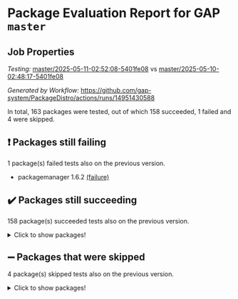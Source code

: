 # Package Evaluation Report for GAP `master`

## Job Properties

*Testing:* [master/2025-05-11-02:52:08-5401fe08](https://github.com/gap-system/PackageDistro/blob/data/reports/master/2025-05-11-02:52:08-5401fe08) vs [master/2025-05-10-02:48:17-5401fe08](https://github.com/gap-system/PackageDistro/blob/data/reports/master/2025-05-10-02:48:17-5401fe08)

*Generated by Workflow:* https://github.com/gap-system/PackageDistro/actions/runs/14951430588

In total, 163 packages were tested, out of which 158 succeeded, 1 failed and 4 were skipped.

## :exclamation: Packages still failing

1 package(s) failed tests also on the previous version.
- packagemanager 1.6.2 [(failure)](https://github.com/gap-system/PackageDistro/actions/runs/14951430588/job/42001537734)

## :heavy_check_mark: Packages still succeeding

158 package(s) succeeded tests also on the previous version.
<details><summary>Click to show packages!</summary>

- 4ti2interface 2024.11-01 [(success)](https://github.com/gap-system/PackageDistro/actions/runs/14951430588/job/42001521524)
- ace 5.7.0 [(success)](https://github.com/gap-system/PackageDistro/actions/runs/14951430588/job/42001521642)
- aclib 1.3.2 [(success)](https://github.com/gap-system/PackageDistro/actions/runs/14951430588/job/42001521757)
- agt 0.3.1 [(success)](https://github.com/gap-system/PackageDistro/actions/runs/14951430588/job/42001521844)
- alco 1.1.1 [(success)](https://github.com/gap-system/PackageDistro/actions/runs/14951430588/job/42001521950)
- alnuth 3.2.1 [(success)](https://github.com/gap-system/PackageDistro/actions/runs/14951430588/job/42001522052)
- anupq 3.3.1 [(success)](https://github.com/gap-system/PackageDistro/actions/runs/14951430588/job/42001522168)
- atlasrep 2.1.9 [(success)](https://github.com/gap-system/PackageDistro/actions/runs/14951430588/job/42001522279)
- autodoc 2023.06.19 [(success)](https://github.com/gap-system/PackageDistro/actions/runs/14951430588/job/42001524400)
- automata 1.16 [(success)](https://github.com/gap-system/PackageDistro/actions/runs/14951430588/job/42001524726)
- automgrp 1.3.3 [(success)](https://github.com/gap-system/PackageDistro/actions/runs/14951430588/job/42001525000)
- autpgrp 1.11.1 [(success)](https://github.com/gap-system/PackageDistro/actions/runs/14951430588/job/42001525783)
- cap 2025.04-04 [(success)](https://github.com/gap-system/PackageDistro/actions/runs/14951430588/job/42001526818)
- caratinterface 2.3.7 [(success)](https://github.com/gap-system/PackageDistro/actions/runs/14951430588/job/42001527109)
- cddinterface 2024.09.02 [(success)](https://github.com/gap-system/PackageDistro/actions/runs/14951430588/job/42001527235)
- circle 1.6.6 [(success)](https://github.com/gap-system/PackageDistro/actions/runs/14951430588/job/42001527353)
- classicpres 1.22 [(success)](https://github.com/gap-system/PackageDistro/actions/runs/14951430588/job/42001527452)
- cohomolo 1.6.11 [(success)](https://github.com/gap-system/PackageDistro/actions/runs/14951430588/job/42001527624)
- congruence 1.2.7 [(success)](https://github.com/gap-system/PackageDistro/actions/runs/14951430588/job/42001527753)
- corefreesub 0.6 [(success)](https://github.com/gap-system/PackageDistro/actions/runs/14951430588/job/42001527897)
- corelg 1.57 [(success)](https://github.com/gap-system/PackageDistro/actions/runs/14951430588/job/42001528040)
- crime 1.6 [(success)](https://github.com/gap-system/PackageDistro/actions/runs/14951430588/job/42001528138)
- crisp 1.4.6 [(success)](https://github.com/gap-system/PackageDistro/actions/runs/14951430588/job/42001528259)
- crypting 0.10.5 [(success)](https://github.com/gap-system/PackageDistro/actions/runs/14951430588/job/42001528374)
- cryst 4.1.27 [(success)](https://github.com/gap-system/PackageDistro/actions/runs/14951430588/job/42001528473)
- crystcat 1.1.10 [(success)](https://github.com/gap-system/PackageDistro/actions/runs/14951430588/job/42001528583)
- ctbllib 1.3.9 [(success)](https://github.com/gap-system/PackageDistro/actions/runs/14951430588/job/42001528716)
- cubefree 1.20 [(success)](https://github.com/gap-system/PackageDistro/actions/runs/14951430588/job/42001528833)
- curlinterface 2.4.0 [(success)](https://github.com/gap-system/PackageDistro/actions/runs/14951430588/job/42001528939)
- cvec 2.8.3 [(success)](https://github.com/gap-system/PackageDistro/actions/runs/14951430588/job/42001529025)
- datastructures 0.3.1 [(success)](https://github.com/gap-system/PackageDistro/actions/runs/14951430588/job/42001529118)
- deepthought 1.0.8 [(success)](https://github.com/gap-system/PackageDistro/actions/runs/14951430588/job/42001529197)
- design 1.8.2 [(success)](https://github.com/gap-system/PackageDistro/actions/runs/14951430588/job/42001529284)
- difsets 2.3.1 [(success)](https://github.com/gap-system/PackageDistro/actions/runs/14951430588/job/42001529358)
- digraphs 1.10.0 [(success)](https://github.com/gap-system/PackageDistro/actions/runs/14951430588/job/42001529450)
- edim 1.3.8 [(success)](https://github.com/gap-system/PackageDistro/actions/runs/14951430588/job/42001529548)
- example 4.4.0 [(success)](https://github.com/gap-system/PackageDistro/actions/runs/14951430588/job/42001529631)
- examplesforhomalg 2023.10-01 [(success)](https://github.com/gap-system/PackageDistro/actions/runs/14951430588/job/42001529721)
- factint 1.6.3 [(success)](https://github.com/gap-system/PackageDistro/actions/runs/14951430588/job/42001529812)
- ferret 1.0.14 [(success)](https://github.com/gap-system/PackageDistro/actions/runs/14951430588/job/42001529886)
- fga 1.5.0 [(success)](https://github.com/gap-system/PackageDistro/actions/runs/14951430588/job/42001529953)
- fining 1.5.6 [(success)](https://github.com/gap-system/PackageDistro/actions/runs/14951430588/job/42001530051)
- float 1.0.7 [(success)](https://github.com/gap-system/PackageDistro/actions/runs/14951430588/job/42001530220)
- format 1.4.4 [(success)](https://github.com/gap-system/PackageDistro/actions/runs/14951430588/job/42001530297)
- forms 1.2.13 [(success)](https://github.com/gap-system/PackageDistro/actions/runs/14951430588/job/42001530425)
- fplsa 1.2.6 [(success)](https://github.com/gap-system/PackageDistro/actions/runs/14951430588/job/42001530511)
- fr 2.4.13 [(success)](https://github.com/gap-system/PackageDistro/actions/runs/14951430588/job/42001530589)
- francy 2.0.3 [(success)](https://github.com/gap-system/PackageDistro/actions/runs/14951430588/job/42001530682)
- fwtree 1.3 [(success)](https://github.com/gap-system/PackageDistro/actions/runs/14951430588/job/42001530758)
- gapdoc 1.6.7 [(success)](https://github.com/gap-system/PackageDistro/actions/runs/14951430588/job/42001530850)
- gauss 2024.11-01 [(success)](https://github.com/gap-system/PackageDistro/actions/runs/14951430588/job/42001530970)
- gaussforhomalg 2024.08-01 [(success)](https://github.com/gap-system/PackageDistro/actions/runs/14951430588/job/42001531148)
- gbnp 1.1.0 [(success)](https://github.com/gap-system/PackageDistro/actions/runs/14951430588/job/42001531246)
- generalizedmorphismsforcap 2025.02-01 [(success)](https://github.com/gap-system/PackageDistro/actions/runs/14951430588/job/42001531349)
- genss 1.6.9 [(success)](https://github.com/gap-system/PackageDistro/actions/runs/14951430588/job/42001531472)
- gradedmodules 2024.12-01 [(success)](https://github.com/gap-system/PackageDistro/actions/runs/14951430588/job/42001531604)
- gradedringforhomalg 2024.07-01 [(success)](https://github.com/gap-system/PackageDistro/actions/runs/14951430588/job/42001531688)
- grape 4.9.2 [(success)](https://github.com/gap-system/PackageDistro/actions/runs/14951430588/job/42001531767)
- groupoids 1.76 [(success)](https://github.com/gap-system/PackageDistro/actions/runs/14951430588/job/42001531832)
- grpconst 2.6.5 [(success)](https://github.com/gap-system/PackageDistro/actions/runs/14951430588/job/42001531927)
- guarana 0.96.3 [(success)](https://github.com/gap-system/PackageDistro/actions/runs/14951430588/job/42001531994)
- guava 3.20 [(success)](https://github.com/gap-system/PackageDistro/actions/runs/14951430588/job/42001532099)
- hap 1.66 [(success)](https://github.com/gap-system/PackageDistro/actions/runs/14951430588/job/42001532221)
- hapcryst 0.1.15 [(success)](https://github.com/gap-system/PackageDistro/actions/runs/14951430588/job/42001532355)
- hecke 1.5.4 [(success)](https://github.com/gap-system/PackageDistro/actions/runs/14951430588/job/42001532472)
- help 4.0 [(success)](https://github.com/gap-system/PackageDistro/actions/runs/14951430588/job/42001532556)
- homalg 2024.01-01 [(success)](https://github.com/gap-system/PackageDistro/actions/runs/14951430588/job/42001532646)
- homalgtocas 2023.11-01 [(success)](https://github.com/gap-system/PackageDistro/actions/runs/14951430588/job/42001532739)
- ibnp 0.15 [(success)](https://github.com/gap-system/PackageDistro/actions/runs/14951430588/job/42001532971)
- idrel 2.48 [(success)](https://github.com/gap-system/PackageDistro/actions/runs/14951430588/job/42001533143)
- images 1.3.3 [(success)](https://github.com/gap-system/PackageDistro/actions/runs/14951430588/job/42001533244)
- intpic 0.4.0 [(success)](https://github.com/gap-system/PackageDistro/actions/runs/14951430588/job/42001533398)
- io 4.9.1 [(success)](https://github.com/gap-system/PackageDistro/actions/runs/14951430588/job/42001533498)
- io_forhomalg 2023.02-04 [(success)](https://github.com/gap-system/PackageDistro/actions/runs/14951430588/job/42001533594)
- irredsol 1.4.4 [(success)](https://github.com/gap-system/PackageDistro/actions/runs/14951430588/job/42001533826)
- json 2.2.2 [(success)](https://github.com/gap-system/PackageDistro/actions/runs/14951430588/job/42001533920)
- jupyterkernel 1.5.1 [(success)](https://github.com/gap-system/PackageDistro/actions/runs/14951430588/job/42001534029)
- jupyterviz 1.5.6 [(success)](https://github.com/gap-system/PackageDistro/actions/runs/14951430588/job/42001534178)
- kan 1.37 [(success)](https://github.com/gap-system/PackageDistro/actions/runs/14951430588/job/42001534328)
- kbmag 1.5.11 [(success)](https://github.com/gap-system/PackageDistro/actions/runs/14951430588/job/42001534459)
- laguna 3.9.7 [(success)](https://github.com/gap-system/PackageDistro/actions/runs/14951430588/job/42001534570)
- liealgdb 2.2.1 [(success)](https://github.com/gap-system/PackageDistro/actions/runs/14951430588/job/42001534666)
- liepring 2.9.1 [(success)](https://github.com/gap-system/PackageDistro/actions/runs/14951430588/job/42001534767)
- liering 2.4.2 [(success)](https://github.com/gap-system/PackageDistro/actions/runs/14951430588/job/42001534915)
- linearalgebraforcap 2025.05-01 [(success)](https://github.com/gap-system/PackageDistro/actions/runs/14951430588/job/42001535032)
- lins 0.9 [(success)](https://github.com/gap-system/PackageDistro/actions/runs/14951430588/job/42001535136)
- localizeringforhomalg 2023.10-01 [(success)](https://github.com/gap-system/PackageDistro/actions/runs/14951430588/job/42001535317)
- loops 3.4.4 [(success)](https://github.com/gap-system/PackageDistro/actions/runs/14951430588/job/42001535458)
- lpres 1.1.1 [(success)](https://github.com/gap-system/PackageDistro/actions/runs/14951430588/job/42001535566)
- majoranaalgebras 1.5.2 [(success)](https://github.com/gap-system/PackageDistro/actions/runs/14951430588/job/42001535690)
- mapclass 1.4.6 [(success)](https://github.com/gap-system/PackageDistro/actions/runs/14951430588/job/42001535810)
- matgrp 0.71 [(success)](https://github.com/gap-system/PackageDistro/actions/runs/14951430588/job/42001535961)
- matricesforhomalg 2024.11-02 [(success)](https://github.com/gap-system/PackageDistro/actions/runs/14951430588/job/42001536092)
- modisom 3.0.0 [(success)](https://github.com/gap-system/PackageDistro/actions/runs/14951430588/job/42001536197)
- modulepresentationsforcap 2024.09-02 [(success)](https://github.com/gap-system/PackageDistro/actions/runs/14951430588/job/42001536353)
- modules 2024.12-01 [(success)](https://github.com/gap-system/PackageDistro/actions/runs/14951430588/job/42001536518)
- monoidalcategories 2025.03-02 [(success)](https://github.com/gap-system/PackageDistro/actions/runs/14951430588/job/42001536645)
- nconvex 2024.12-01 [(success)](https://github.com/gap-system/PackageDistro/actions/runs/14951430588/job/42001536826)
- nilmat 1.4.2 [(success)](https://github.com/gap-system/PackageDistro/actions/runs/14951430588/job/42001536985)
- nock 1.5 [(success)](https://github.com/gap-system/PackageDistro/actions/runs/14951430588/job/42001537127)
- normalizinterface 1.4.0 [(success)](https://github.com/gap-system/PackageDistro/actions/runs/14951430588/job/42001537237)
- nq 2.5.11 [(success)](https://github.com/gap-system/PackageDistro/actions/runs/14951430588/job/42001537324)
- numericalsgps 1.4.0 [(success)](https://github.com/gap-system/PackageDistro/actions/runs/14951430588/job/42001537408)
- openmath 11.5.3 [(success)](https://github.com/gap-system/PackageDistro/actions/runs/14951430588/job/42001537490)
- orb 5.0.0 [(success)](https://github.com/gap-system/PackageDistro/actions/runs/14951430588/job/42001537624)
- patternclass 2.4.5 [(success)](https://github.com/gap-system/PackageDistro/actions/runs/14951430588/job/42001537835)
- permut 2.0.5 [(success)](https://github.com/gap-system/PackageDistro/actions/runs/14951430588/job/42001537913)
- polenta 1.3.11 [(success)](https://github.com/gap-system/PackageDistro/actions/runs/14951430588/job/42001537984)
- polymaking 0.8.7 [(success)](https://github.com/gap-system/PackageDistro/actions/runs/14951430588/job/42001538084)
- primgrp 3.4.4 [(success)](https://github.com/gap-system/PackageDistro/actions/runs/14951430588/job/42001538234)
- profiling 2.6.0 [(success)](https://github.com/gap-system/PackageDistro/actions/runs/14951430588/job/42001538361)
- qdistrnd 0.9.5 [(success)](https://github.com/gap-system/PackageDistro/actions/runs/14951430588/job/42001538508)
- qpa 1.35 [(success)](https://github.com/gap-system/PackageDistro/actions/runs/14951430588/job/42001538629)
- quagroup 1.8.4 [(success)](https://github.com/gap-system/PackageDistro/actions/runs/14951430588/job/42001538808)
- radiroot 2.9 [(success)](https://github.com/gap-system/PackageDistro/actions/runs/14951430588/job/42001538960)
- rcwa 4.7.1 [(success)](https://github.com/gap-system/PackageDistro/actions/runs/14951430588/job/42001539068)
- rds 1.8 [(success)](https://github.com/gap-system/PackageDistro/actions/runs/14951430588/job/42001539203)
- recog 1.4.4 [(success)](https://github.com/gap-system/PackageDistro/actions/runs/14951430588/job/42001539312)
- repndecomp 1.3.0 [(success)](https://github.com/gap-system/PackageDistro/actions/runs/14951430588/job/42001539451)
- repsn 3.1.2 [(success)](https://github.com/gap-system/PackageDistro/actions/runs/14951430588/job/42001539537)
- resclasses 4.7.3 [(success)](https://github.com/gap-system/PackageDistro/actions/runs/14951430588/job/42001539647)
- ringsforhomalg 2024.11-02 [(success)](https://github.com/gap-system/PackageDistro/actions/runs/14951430588/job/42001539731)
- sco 2023.08-01 [(success)](https://github.com/gap-system/PackageDistro/actions/runs/14951430588/job/42001539828)
- scscp 2.4.3 [(success)](https://github.com/gap-system/PackageDistro/actions/runs/14951430588/job/42001539926)
- semigroups 5.5.0 [(success)](https://github.com/gap-system/PackageDistro/actions/runs/14951430588/job/42001540083)
- sglppow 2.4 [(success)](https://github.com/gap-system/PackageDistro/actions/runs/14951430588/job/42001540217)
- sgpviz 0.999.6 [(success)](https://github.com/gap-system/PackageDistro/actions/runs/14951430588/job/42001540306)
- simpcomp 2.1.14 [(success)](https://github.com/gap-system/PackageDistro/actions/runs/14951430588/job/42001540424)
- singular 2024.06.03 [(success)](https://github.com/gap-system/PackageDistro/actions/runs/14951430588/job/42001540532)
- sl2reps 1.1 [(success)](https://github.com/gap-system/PackageDistro/actions/runs/14951430588/job/42001540656)
- sla 1.6.2 [(success)](https://github.com/gap-system/PackageDistro/actions/runs/14951430588/job/42001540732)
- smallantimagmas 0.3.0 [(success)](https://github.com/gap-system/PackageDistro/actions/runs/14951430588/job/42001540822)
- smallgrp 1.5.4 [(success)](https://github.com/gap-system/PackageDistro/actions/runs/14951430588/job/42001540928)
- smallsemi 0.7.2 [(success)](https://github.com/gap-system/PackageDistro/actions/runs/14951430588/job/42001541017)
- sonata 2.9.6 [(success)](https://github.com/gap-system/PackageDistro/actions/runs/14951430588/job/42001541123)
- sophus 1.27 [(success)](https://github.com/gap-system/PackageDistro/actions/runs/14951430588/job/42001541208)
- sotgrps 1.3 [(success)](https://github.com/gap-system/PackageDistro/actions/runs/14951430588/job/42001541319)
- spinsym 1.5.2 [(success)](https://github.com/gap-system/PackageDistro/actions/runs/14951430588/job/42001541415)
- standardff 1.0 [(success)](https://github.com/gap-system/PackageDistro/actions/runs/14951430588/job/42001541578)
- symbcompcc 1.3.2 [(success)](https://github.com/gap-system/PackageDistro/actions/runs/14951430588/job/42001541678)
- thelma 1.3 [(success)](https://github.com/gap-system/PackageDistro/actions/runs/14951430588/job/42001541773)
- tomlib 1.2.11 [(success)](https://github.com/gap-system/PackageDistro/actions/runs/14951430588/job/42001541875)
- toolsforhomalg 2025.05-01 [(success)](https://github.com/gap-system/PackageDistro/actions/runs/14951430588/job/42001541965)
- toric 1.9.6 [(success)](https://github.com/gap-system/PackageDistro/actions/runs/14951430588/job/42001542084)
- transgrp 3.6.5 [(success)](https://github.com/gap-system/PackageDistro/actions/runs/14951430588/job/42001542367)
- typeset 1.2.2 [(success)](https://github.com/gap-system/PackageDistro/actions/runs/14951430588/job/42001542598)
- ugaly 4.1.3 [(success)](https://github.com/gap-system/PackageDistro/actions/runs/14951430588/job/42001542670)
- unipot 1.6 [(success)](https://github.com/gap-system/PackageDistro/actions/runs/14951430588/job/42001542737)
- unitlib 4.2.0 [(success)](https://github.com/gap-system/PackageDistro/actions/runs/14951430588/job/42001542851)
- utils 0.89 [(success)](https://github.com/gap-system/PackageDistro/actions/runs/14951430588/job/42001542946)
- uuid 0.7 [(success)](https://github.com/gap-system/PackageDistro/actions/runs/14951430588/job/42001543051)
- walrus 0.9991 [(success)](https://github.com/gap-system/PackageDistro/actions/runs/14951430588/job/42001543127)
- wedderga 4.10.5 [(success)](https://github.com/gap-system/PackageDistro/actions/runs/14951430588/job/42001543232)
- wpe 0.8 [(success)](https://github.com/gap-system/PackageDistro/actions/runs/14951430588/job/42001543337)
- xmod 2.93 [(success)](https://github.com/gap-system/PackageDistro/actions/runs/14951430588/job/42001543421)
- xmodalg 1.32 [(success)](https://github.com/gap-system/PackageDistro/actions/runs/14951430588/job/42001543514)
- yangbaxter 0.10.6 [(success)](https://github.com/gap-system/PackageDistro/actions/runs/14951430588/job/42001543630)
- zeromqinterface 0.16 [(success)](https://github.com/gap-system/PackageDistro/actions/runs/14951430588/job/42001543722)
</details>

## :heavy_minus_sign: Packages that were skipped

4 package(s) skipped tests also on the previous version.
<details><summary>Click to show packages!</summary>

- browse 1.8.21 [(skipped)](https://github.com/gap-system/PackageDistro/actions/runs/14951430588/job/42001363975)
- itc 1.5.1 [(skipped)](https://github.com/gap-system/PackageDistro/actions/runs/14951430588/job/42001363975)
- polycyclic 2.16 [(skipped)](https://github.com/gap-system/PackageDistro/actions/runs/14951430588/job/42001363975)
- xgap 4.32 [(skipped)](https://github.com/gap-system/PackageDistro/actions/runs/14951430588/job/42001363975)
</details>

